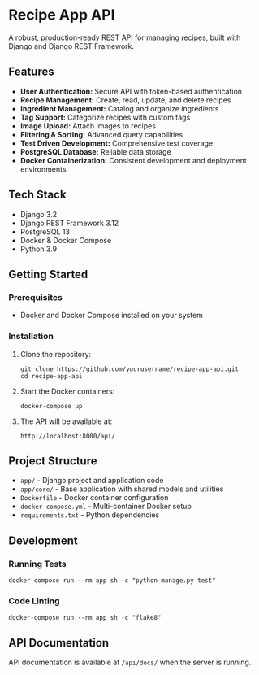 # Recipe App API

A robust, production-ready REST API for managing recipes, built with Django and Django REST Framework.

## Features

- **User Authentication:** Secure API with token-based authentication
- **Recipe Management:** Create, read, update, and delete recipes
- **Ingredient Management:** Catalog and organize ingredients
- **Tag Support:** Categorize recipes with custom tags
- **Image Upload:** Attach images to recipes
- **Filtering & Sorting:** Advanced query capabilities
- **Test Driven Development:** Comprehensive test coverage
- **PostgreSQL Database:** Reliable data storage
- **Docker Containerization:** Consistent development and deployment environments

## Tech Stack

- Django 3.2
- Django REST Framework 3.12
- PostgreSQL 13
- Docker & Docker Compose
- Python 3.9

## Getting Started

### Prerequisites

- Docker and Docker Compose installed on your system

### Installation

1. Clone the repository:

   ```
   git clone https://github.com/yourusername/recipe-app-api.git
   cd recipe-app-api
   ```

2. Start the Docker containers:

   ```
   docker-compose up
   ```

3. The API will be available at:
   ```
   http://localhost:8000/api/
   ```

## Project Structure

- `app/` - Django project and application code
- `app/core/` - Base application with shared models and utilities
- `Dockerfile` - Docker container configuration
- `docker-compose.yml` - Multi-container Docker setup
- `requirements.txt` - Python dependencies

## Development

### Running Tests

```
docker-compose run --rm app sh -c "python manage.py test"
```

### Code Linting

```
docker-compose run --rm app sh -c "flake8"
```

## API Documentation

API documentation is available at `/api/docs/` when the server is running.
